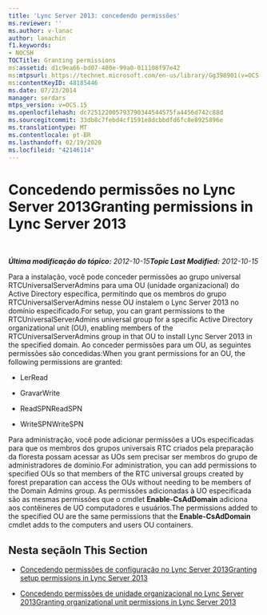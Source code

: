 ```yaml
---
title: 'Lync Server 2013: concedendo permissões'
ms.reviewer: ''
ms.author: v-lanac
author: lanachin
f1.keywords:
- NOCSH
TOCTitle: Granting permissions
ms:assetid: d1c9ea66-bd07-480e-99a0-011108f97e42
ms:mtpsurl: https://technet.microsoft.com/en-us/library/Gg398901(v=OCS.15)
ms:contentKeyID: 48185446
ms.date: 07/23/2014
manager: serdars
mtps_version: v=OCS.15
ms.openlocfilehash: dc725122005793790344544575fa4456d742c88d
ms.sourcegitcommit: 33db8c7febd4cf1591e8dcbbdfd6fc8e8925896e
ms.translationtype: MT
ms.contentlocale: pt-BR
ms.lasthandoff: 02/19/2020
ms.locfileid: "42146114"
---
```

<div data-xmlns="http://www.w3.org/1999/xhtml">

<div class="topic" data-xmlns="http://www.w3.org/1999/xhtml" data-msxsl="urn:schemas-microsoft-com:xslt" data-cs="http://msdn.microsoft.com/">

<div data-asp="https://msdn2.microsoft.com/asp">

# <a name="granting-permissions-in-lync-server-2013"></a><span data-ttu-id="abc0c-102">Concedendo permissões no Lync Server 2013</span><span class="sxs-lookup"><span data-stu-id="abc0c-102">Granting permissions in Lync Server 2013</span></span>

</div>

<div id="mainSection">

<div id="mainBody">

<span> </span>

<span data-ttu-id="abc0c-103">_**Última modificação do tópico:** 2012-10-15_</span><span class="sxs-lookup"><span data-stu-id="abc0c-103">_**Topic Last Modified:** 2012-10-15_</span></span>

<span data-ttu-id="abc0c-104">Para a instalação, você pode conceder permissões ao grupo universal RTCUniversalServerAdmins para uma OU (unidade organizacional) do Active Directory específica, permitindo que os membros do grupo RTCUniversalServerAdmins nesse OU instalem o Lync Server 2013 no domínio especificado.</span><span class="sxs-lookup"><span data-stu-id="abc0c-104">For setup, you can grant permissions to the RTCUniversalServerAdmins universal group for a specific Active Directory organizational unit (OU), enabling members of the RTCUniversalServerAdmins group in that OU to install Lync Server 2013 in the specified domain.</span></span> <span data-ttu-id="abc0c-105">Ao conceder permissões para um OU, as seguintes permissões são concedidas:</span><span class="sxs-lookup"><span data-stu-id="abc0c-105">When you grant permissions for an OU, the following permissions are granted:</span></span>

  - <span data-ttu-id="abc0c-106">Ler</span><span class="sxs-lookup"><span data-stu-id="abc0c-106">Read</span></span>

  - <span data-ttu-id="abc0c-107">Gravar</span><span class="sxs-lookup"><span data-stu-id="abc0c-107">Write</span></span>

  - <span data-ttu-id="abc0c-108">ReadSPN</span><span class="sxs-lookup"><span data-stu-id="abc0c-108">ReadSPN</span></span>

  - <span data-ttu-id="abc0c-109">WriteSPN</span><span class="sxs-lookup"><span data-stu-id="abc0c-109">WriteSPN</span></span>

<span data-ttu-id="abc0c-110">Para administração, você pode adicionar permissões a UOs especificadas para que os membros dos grupos universais RTC criados pela preparação da floresta possam acessar as UOs sem precisar ser membros do grupo de administradores de domínio.</span><span class="sxs-lookup"><span data-stu-id="abc0c-110">For administration, you can add permissions to specified OUs so that members of the RTC universal groups created by forest preparation can access the OUs without needing to be members of the Domain Admins group.</span></span> <span data-ttu-id="abc0c-111">As permissões adicionadas à UO especificada são as mesmas permissões que o cmdlet **Enable-CsAdDomain** adiciona aos contêineres de UO computadores e usuários.</span><span class="sxs-lookup"><span data-stu-id="abc0c-111">The permissions added to the specified OU are the same permissions that the **Enable-CsAdDomain** cmdlet adds to the computers and users OU containers.</span></span>

<div>

## <a name="in-this-section"></a><span data-ttu-id="abc0c-112">Nesta seção</span><span class="sxs-lookup"><span data-stu-id="abc0c-112">In This Section</span></span>

  - [<span data-ttu-id="abc0c-113">Concedendo permissões de configuração no Lync Server 2013</span><span class="sxs-lookup"><span data-stu-id="abc0c-113">Granting setup permissions in Lync Server 2013</span></span>](lync-server-2013-granting-setup-permissions.md)

  - [<span data-ttu-id="abc0c-114">Concedendo permissões de unidade organizacional no Lync Server 2013</span><span class="sxs-lookup"><span data-stu-id="abc0c-114">Granting organizational unit permissions in Lync Server 2013</span></span>](lync-server-2013-granting-organizational-unit-permissions.md)

</div>

</div>

<span> </span>

</div>

</div>

</div>

